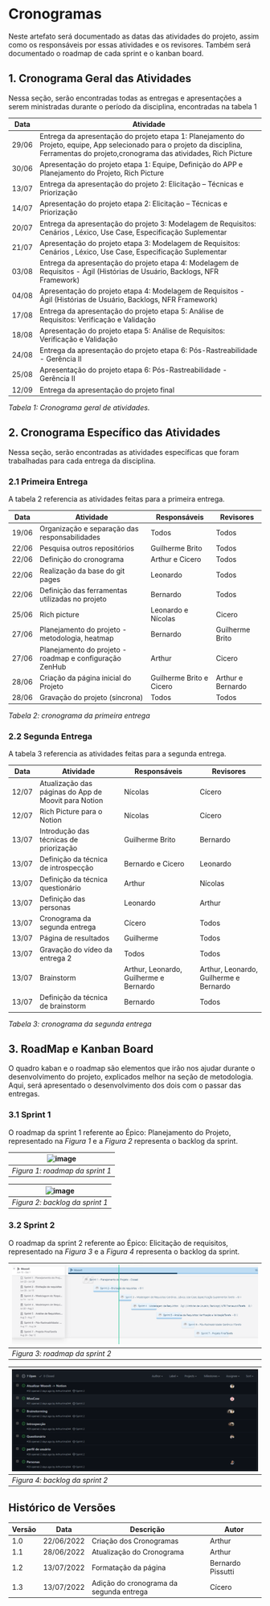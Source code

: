 # Cronogramas

Neste artefato será documentado as datas das atividades do projeto, assim como os responsáveis por essas atividades e os revisores.
Também será documentado o roadmap de cada sprint e o kanban board.

## 1. Cronograma Geral das Atividades

Nessa seção, serão encontradas todas as entregas e apresentações a serem ministradas durante o período da disciplina, encontradas na tabela 1

| Data  | Atividade                                                                                                                                                                                 |
| ----- | ----------------------------------------------------------------------------------------------------------------------------------------------------------------------------------------- |
| 29/06 | Entrega da apresentação do projeto etapa 1: Planejamento do Projeto, equipe, App selecionado para o projeto da disciplina, Ferramentas do projeto,cronograma das atividades, Rich Picture |
| 30/06 | Apresentação do projeto etapa 1: Equipe, Definição do APP e Planejamento do Projeto, Rich Picture                                                                                         |
| 13/07 | Entrega da apresentação do projeto 2: Elicitação – Técnicas e Priorização                                                                                                                 |
| 14/07 | Apresentação do projeto etapa 2: Elicitação – Técnicas e Priorização                                                                                                                      |
| 20/07 | Entrega da apresentação do projeto 3: Modelagem de Requisitos: Cenários , Léxico, Use Case, Especificação Suplementar                                                                     |
| 21/07 | Apresentação do projeto etapa 3: Modelagem de Requisitos: Cenários , Léxico, Use Case, Especificação Suplementar                                                                          |
| 03/08 | Entrega da apresentação do projeto etapa 4: Modelagem de Requisitos - Ágil (Histórias de Usuário, Backlogs, NFR Framework)                                                                |
| 04/08 | Apresentação do projeto etapa 4: Modelagem de Requisitos - Ágil (Histórias de Usuário, Backlogs, NFR Framework)                                                                           |
| 17/08 | Entrega da apresentação do projeto etapa 5: Análise de Requisitos: Verificação e Validação                                                                                                |
| 18/08 | Apresentação do projeto etapa 5: Análise de Requisitos: Verificação e Validação                                                                                                           |
| 24/08 | Entrega da apresentação do projeto etapa 6: Pós-Rastreabilidade - Gerência II                                                                                                             |
| 25/08 | Apresentação do projeto etapa 6: Pós-Rastreabilidade - Gerência II                                                                                                                        |
| 12/09 | Entrega da apresentação do projeto final                                                                                                                                                  |

_Tabela 1: Cronograma geral de atividades._

## 2. Cronograma Específico das Atividades

Nessa seção, serão encontradas as atividades específicas que foram trabalhadas para cada entrega da disciplina.

### 2.1 Primeira Entrega

A tabela 2 referencia as atividades feitas para a primeira entrega.

| Data  | Atividade                                               | Responsáveis             | Revisores         |
| ----- | ------------------------------------------------------- | ------------------------ | ----------------- |
| 19/06 | Organização e separação das responsabilidades           | Todos                    | Todos             |
| 22/06 | Pesquisa outros repositórios                            | Guilherme Brito          | Todos             |
| 22/06 | Definição do cronograma                                 | Arthur e Cicero          | Todos             |
| 22/06 | Realização da base do git pages                         | Leonardo                 | Todos             |
| 22/06 | Definição das ferramentas utilizadas no projeto         | Bernardo                 | Todos             |
| 25/06 | Rich picture                                            | Leonardo e Nícolas       | Cicero            |
| 27/06 | Planejamento do projeto - metodologia, heatmap          | Bernardo                 | Guilherme Brito   |
| 27/06 | Planejamento do projeto - roadmap e configuração ZenHub | Arthur                   | Cicero            |
| 28/06 | Criação da página inicial do Projeto                    | Guilherme Brito e Cicero | Arthur e Bernardo |
| 28/06 | Gravação do projeto (síncrona)                          | Todos                    | Todos             |

_Tabela 2: cronograma da primeira entrega_

### 2.2 Segunda Entrega

A tabela 3 referencia as atividades feitas para a segunda entrega.

| Data  | Atividade                                            | Responsáveis                           | Revisores                              |
| ----- | ---------------------------------------------------- | -------------------------------------- | -------------------------------------- |
| 12/07 | Atualização das páginas do App de Moovit para Notion | Nícolas                                | Cícero                                 |
| 12/07 | Rich Picture para o Notion                           | Nícolas                                | Cícero                                 |
| 13/07 | Introdução das técnicas de priorização               | Guilherme Brito                        | Bernardo                               |
| 13/07 | Definição da técnica de introspecção                 | Bernardo e Cicero                      | Leonardo                               |
| 13/07 | Definição da técnica questionário                    | Arthur                                 | Nícolas                                |
| 13/07 | Definição das personas                               | Leonardo                               | Arthur                                 |
| 13/07 | Cronograma da segunda entrega                        | Cícero                                 | Todos                                  |
| 13/07 | Página de resultados                                 | Guilherme                              | Todos                                  |
| 13/07 | Gravação do vídeo da entrega 2                       | Todos                                  | Todos                                  |
| 13/07 | Brainstorm                                           | Arthur, Leonardo, Guilherme e Bernardo | Arthur, Leonardo, Guilherme e Bernardo |
| 13/07 | Definição da técnica de brainstorm                   | Bernardo                               | Todos                                  |

_Tabela 3: cronograma da segunda entrega_

## 3. RoadMap e Kanban Board

O quadro kaban e o roadmap são elementos que irão nos ajudar durante o desenvolvimento do projeto, explicados melhor na seção de metodologia. Aqui, será apresentado o desenvolvimento dos dois com o passar das entregas.

### 3.1 Sprint 1

O roadmap da sprint 1 referente ao Épico: Planejamento do Projeto, representado na _Figura 1_ e a _Figura 2_ representa o
backlog da sprint.

| ![image](https://user-images.githubusercontent.com/60429513/176329602-4931346f-f744-4f4e-b6aa-0aa1bc54b529.png) |
| --------------------------------------------------------------------------------------------------------------- |
| _Figura 1: roadmap da sprint 1_                                                                                 |

| ![image](https://user-images.githubusercontent.com/60429513/176330572-3297e021-309c-41f2-892f-86d12508774d.png) |
| --------------------------------------------------------------------------------------------------------------- |
| _Figura 2: backlog da sprint 1_                                                                                 |

### 3.2 Sprint 2

O roadmap da sprint 2 referente ao Épico: Elicitação de requisitos, representado na _Figura 3_ e a _Figura 4_ representa o
backlog da sprint.

| ![image](../_media/roadMapSprint2.png) |
| -------------------------------------- |
| _Figura 3: roadmap da sprint 2_        |

| ![image](../_media/backLogSprint2.png) |
| -------------------------------------- |
| _Figura 4: backlog da sprint 2_        |

## Histórico de Versões

| Versão | Data       | Descrição                               | Autor             |
| ------ | ---------- | --------------------------------------- | ----------------- |
| 1.0    | 22/06/2022 | Criação dos Cronogramas                 | Arthur            |
| 1.1    | 28/06/2022 | Atualização do Cronograma               | Arthur            |
| 1.2    | 13/07/2022 | Formatação da página                    | Bernardo Pissutti |
| 1.3    | 13/07/2022 | Adição do cronograma da segunda entrega | Cícero            |
